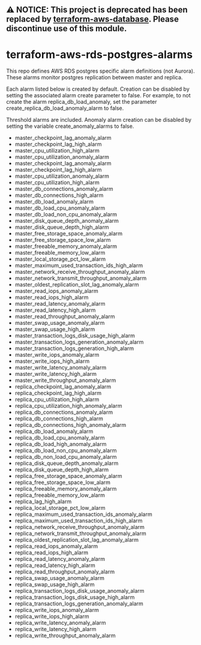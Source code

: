 ## **⚠ NOTICE**: This project is deprecated has been replaced by [terraform-aws-database](https://github.com/truemark/terraform-aws-database). Please discontinue use of this module.

# terraform-aws-rds-postgres-alarms
This repo defines AWS RDS postgres specific alarm definitions (not Aurora). These alarms monitor postgres replication between master and replica.

Each alarm listed below is created by default. Creation can be disabled by setting the associated alarm create parameter to false. For example, to not create the alarm replica_db_load_anomaly, set the parameter create_replica_db_load_anomaly_alarm to false.

Threshold alarms are included. Anomaly alarm creation can be disabled by setting the variable create_anomaly_alarms to false.


- master_checkpoint_lag_anomaly_alarm
- master_checkpoint_lag_high_alarm
- master_cpu_utilization_high_alarm
- master_cpu_utilization_anomaly_alarm
- master_checkpoint_lag_anomaly_alarm
- master_checkpoint_lag_high_alarm
- master_cpu_utilization_anomaly_alarm
- master_cpu_utilization_high_alarm
- master_db_connections_anomaly_alarm
- master_db_connections_high_alarm
- master_db_load_anomaly_alarm
- master_db_load_cpu_anomaly_alarm
- master_db_load_non_cpu_anomaly_alarm
- master_disk_queue_depth_anomaly_alarm
- master_disk_queue_depth_high_alarm
- master_free_storage_space_anomaly_alarm
- master_free_storage_space_low_alarm
- master_freeable_memory_anomaly_alarm
- master_freeable_memory_low_alarm
- master_local_storage_pct_low_alarm
- master_maximum_used_transaction_ids_high_alarm
- master_network_receive_throughput_anomaly_alarm
- master_network_transmit_throughput_anomaly_alarm
- master_oldest_replication_slot_lag_anomaly_alarm
- master_read_iops_anomaly_alarm
- master_read_iops_high_alarm
- master_read_latency_anomaly_alarm
- master_read_latency_high_alarm
- master_read_throughput_anomaly_alarm
- master_swap_usage_anomaly_alarm
- master_swap_usage_high_alarm
- master_transaction_logs_disk_usage_high_alarm
- master_transaction_logs_generation_anomaly_alarm
- master_transaction_logs_generation_high_alarm
- master_write_iops_anomaly_alarm
- master_write_iops_high_alarm
- master_write_latency_anomaly_alarm
- master_write_latency_high_alarm
- master_write_throughput_anomaly_alarm
- replica_checkpoint_lag_anomaly_alarm
- replica_checkpoint_lag_high_alarm
- replica_cpu_utilization_high_alarm
- replica_cpu_utilization_high_anomaly_alarm
- replica_db_connections_anomaly_alarm
- replica_db_connections_high_alarm
- replica_db_connections_high_anomaly_alarm
- replica_db_load_anomaly_alarm
- replica_db_load_cpu_anomaly_alarm
- replica_db_load_high_anomaly_alarm
- replica_db_load_non_cpu_anomaly_alarm
- replica_db_non_load_cpu_anomaly_alarm
- replica_disk_queue_depth_anomaly_alarm
- replica_disk_queue_depth_high_alarm
- replica_free_storage_space_anomaly_alarm
- replica_free_storage_space_low_alarm
- replica_freeable_memory_anomaly_alarm
- replica_freeable_memory_low_alarm
- replica_lag_high_alarm
- replica_local_storage_pct_low_alarm
- replica_maximum_used_transaction_ids_anomaly_alarm
- replica_maximum_used_transaction_ids_high_alarm
- replica_network_receive_throughput_anomaly_alarm
- replica_network_transmit_throughput_anomaly_alarm
- replica_oldest_replication_slot_lag_anomaly_alarm
- replica_read_iops_anomaly_alarm
- replica_read_iops_high_alarm
- replica_read_latency_anomaly_alarm
- replica_read_latency_high_alarm
- replica_read_throughput_anomaly_alarm
- replica_swap_usage_anomaly_alarm
- replica_swap_usage_high_alarm
- replica_transaction_logs_disk_usage_anomaly_alarm
- replica_transaction_logs_disk_usage_high_alarm
- replica_transaction_logs_generation_anomaly_alarm
- replica_write_iops_anomaly_alarm
- replica_write_iops_high_alarm
- replica_write_latency_anomaly_alarm
- replica_write_latency_high_alarm
- replica_write_throughput_anomaly_alarm
